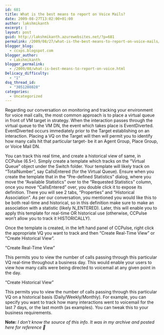 ```yaml
---
id: 681
title: What is the best means to report on Voice Mails?
date: 2009-08-27T13:02:00+01:00
author: lakshmikanth
excerpt: |
layout: post
guid: http://lakshmikanth.azurewebsites.net/?p=681
permalink: /2009/08/27/what-is-the-best-means-to-report-on-voice-mails/
blogger_blog:
  - ccxps.blogspot.com
blogger_author:
  - Lakshmikanth
blogger_permalink:
  - /2009/08/what-is-best-means-to-report-on-voice.html
Delicacy_difficulty:
  - "1"
dsq_thread_id:
  - "3051208028"
categories:
  - Uncategorized
---
```

Regarding our conversation on monitoring and tracking your environment for voice mail calls, the most common approach is to place a virtual queue in front of VM target in strategy. When the interaction passes through the virtual queue to the VM DN, the event which takes place is EventDiverted. EventDiverted occurs immediately prior to the Target establishing on an interaction. Placing a VQ on the Target will then will permit you to identify how many calls hit that particular target- be it an Agent Group, Place Group, or Voice Mail DN.

You can track this real time, and create a historical view of same, in CCPulse (6.5+). Simply create a template which tracks on the &#8220;Virtual Queue&#8221; object under the Switch folder. Your template will likely track on &#8220;TotalNumber&#8221;, say CallsEntered (for the Virtual Queue). Ensure when you create the template that in the &#8220;Pre-defined Statistics&#8221; dialog, where you move the &#8220;Available Statistics&#8221; over to the &#8220;Requested Statistics&#8221; column, once you move &#8220;CallsEntered&#8221; over, you double click it to expose its definition. There you will see 2 tabs, &#8220;Properties&#8221; and &#8220;Historical Association&#8221;. As per our conversation, you mentioned you would like this to be both real-time and historical, so in this definition make sure to make an association with a statistic (likely N_ENTERED). Later, this will enable you to apply this template for real-time OR historical use (otherwise, CCPulse won&#8217;t allow you to track it HISTORICALLY).

Once the template is created, in the left hand panel of CCPulse, right click the appropriate VQ you want to track and then &#8220;Create Real-Time View&#8221; or &#8220;Create Historical View&#8221;.

&#8220;Create Real-Time View&#8221;

This permits you to view the number of calls passing through this particular VQ real-time throughout a business day. This would enable your users to view how many calls were being directed to voicemail at any given point in the day.

&#8220;Create Historical View&#8221;

This permits you to view the number of calls passing through this particular VQ on a historical basis (Daily/Weekly/Monthly). For example, you can specify you want to track how many interactions went to voicemail for the last 7 days, or the last month (as examples). You can tweak this to your business requirements.

**Note:** _I don’t know the source of this info. It was in my archive and posted here for reference 🙂_